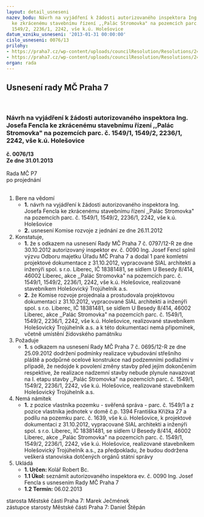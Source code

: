 ```yaml
---
layout: detail_usneseni
nazev_bodu: Návrh na vyjádření k žádosti autorizovaného inspektora Ing. Josefa Fencla
  ke zkrácenému stavebnímu řízení ,,Palác Stromovka" na pozemcích parc. č. 1549/1,
  1549/2, 2236/1, 2242, vše k.ú. Holešovice
datum_vzniku_usneseni: '2013-01-31 00:00:00'
cislo_usneseni: 0076/13
prilohy:
- https://praha7.cz/wp-content/uploads/councilResolution/Resolutions/24305/7-13-priloha_1.doc
- https://praha7.cz/wp-content/uploads/councilResolution/Resolutions/24305/7-13-priloha_2.doc
organ: rada
---
```

<div id="ucUsn_pList" class="usn">
	<span><h2>Usnesení rady MČ Praha 7 </h2>
<br></span><div class="standBody">
<span><h3>Návrh na vyjádření k žádosti autorizovaného inspektora Ing. Josefa Fencla ke zkrácenému stavebnímu řízení ,,Palác Stromovka" na pozemcích parc. č. 1549/1, 1549/2, 2236/1, 2242, vše k.ú. Holešovice</h3></span><div class="center">
		<strong>č. 0076/13</strong><br>
	</div>
<div class="center">
		<strong>Ze dne 31.01.2013</strong><br><br>
	</div>Rada MČ P7<br> po projednání<br><br><ol>
<li>Bere na vědomí<ul>
<li>
<strong>1.</strong> návrh na vyjádření k žádosti autorizovaného inspektora Ing. Josefa Fencla ke zkrácenému stavebnímu řízení ,,Palác Stromovka" na pozemcích parc. č. 1549/1, 1549/2, 2236/1, 2242, vše k.ú. Holešovice</li>
<li>
<strong>2.</strong> usnesení Komise rozvoje z jednání ze dne 26.11.2012</li>
</ul>
</li>
<li>Konstatuje,<ul>
<li>
<strong>1.</strong> že s odkazem na usnesení Rady MČ Praha 7 č. 0797/12-R ze dne 30.10.2012 autorizovaný inspektor ev. č. 0090 Ing. Josef Fencl splnil výzvu Odboru majetku Úřadu MČ Praha 7 a dodal 1 paré komletní projektové dokumentace z 31.10.2012, vypracované SIAL architekti a inženýři spol. s r.o. Liberec, IČ 18381481, se sídlem U Besedy 8/414, 46002 Liberec, akce ,,Palác Stromovka" na pozemcích parc. č. 1549/1, 1549/2, 2236/1, 2242, vše k.ú. Holešovice, realizované stavebníkem Holešovický Trojúhelník a.s.</li>
<li>
<strong>2.</strong> že Komise rozvoje projednala a prostudovala projektovou dokumentaci z 31.10.2012, vypracované SIAL architekti a inženýři spol. s r.o. Liberec, IČ 18381481, se sídlem U Besedy 8/414, 46002 Liberec, akce ,,Palác Stromovka" na pozemcích parc. č. 1549/1, 1549/2, 2236/1, 2242, vše k.ú. Holešovice, realizované stavebníkem Holešovický Trojúhelník a.s. a k této dokumentaci nemá připomínek, včetně umístění židovského památníku</li>
</ul>
</li>
<li>Požaduje<ul><li>
<strong>1.</strong> s odkazem na usnesení Rady MČ Praha 7 č. 0695/12-R ze dne 25.09.2012 dodržení podmínky realizace vybudování střešního pláště a podpůrné ocelové konstrukce nad podzemními podlažími v případě, že nedojde k povolení změny stavby před jejím dokončením respektive, že realizace nadzemní stavby nebude plynule navazovat na I. etapu stavby ,,Palác Stromovka" na pozemcích parc. č. 1549/1, 1549/2, 2236/1, 2242, vše k.ú. Holešovice, realizované stavebníkem Holešovický Trojúhelník a.s.</li></ul>
</li>
<li>Nemá námitek<ul><li>
<strong>1.</strong> z pozice vlastníka pozemku - svěřená správa - parc. č. 1549/1 a z pozice vlastníka jednotek v domě č.p. 1394 Františka Křížka 27 a podílu na pozemku parc. č. 1639, vše k.ú. Holešovice, k projektové dokumentaci z 31.10.2012, vypracované SIAL architekti a inženýři spol. s r.o. Liberec, IČ 18381481, se sídlem U Besedy 8/414, 46002 Liberec, akce ,,Palác Stromovka" na pozemcích parc. č. 1549/1, 1549/2, 2236/1, 2242, vše k.ú. Holešovice, realizované stavebníkem Holešovický Trojúhelník a.s., za předpokladu, že budou dodržena veškerá stanoviska dotčených orgánů státní správy</li></ul>
</li>
<li>Ukládá<ul>
<li>
<strong>1. Určen: </strong>Kolář Robert Bc.</li>
<li>
<strong>1.1 Úkol: </strong>seznámit autorizovaného inspektora ev. č. 0090 Ing. Josef Fencla s usnesením Rady MČ Praha 7</li>
<li>
<strong>1.2 Termín: </strong>06.02.2013</li>
</ul>
</li>
</ol>starosta Městské části Praha 7: Marek Ječmének<br>zástupce starosty Městské části Praha 7: Daniel Štěpán 
</div>
</div>